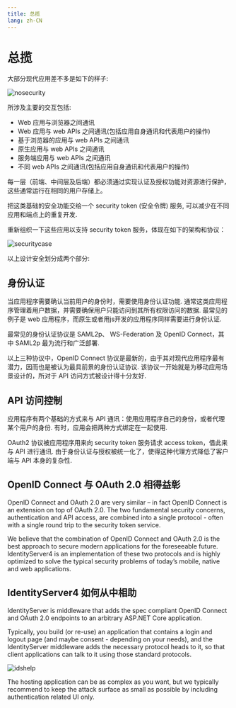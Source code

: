 ```yaml
---
title: 总揽
lang: zh-CN
---
```

# 总揽

大部分现代应用差不多是如下的样子:

![nosecurity](https://images2017.cnblogs.com/blog/585526/201707/585526-20170730210302068-1103356180.png)

所涉及主要的交互包括:

* Web 应用与浏览器之间通讯
* Web 应用与 web APIs 之间通讯(包括应用自身通讯和代表用户的操作)
* 基于浏览器的应用与 web APIs 之间通讯
* 原生应用与 web APIs 之间通讯
* 服务端应用与 web APIs 之间通讯
* 不同 web APIs 之间通讯(包括应用自身通讯和代表用户的操作)

每一层（前端、中间层及后端）都必须通过实现认证及授权功能对资源进行保护，这些通常运行在相同的用户存储上。

把这类基础的安全功能交给一个 security token (安全令牌) 服务, 可以减少在不同应用和端点上的重复开发.

重新组织一下这些应用以支持 security token 服务，体现在如下的架构和协议：

![securitycase](https://images2017.cnblogs.com/blog/585526/201707/585526-20170730210318005-958743848.png)

以上设计安全划分成两个部分:

## **身份认证**

当应用程序需要确认当前用户的身份时，需要使用身份认证功能. 通常这类应用程序管理着用户数据，并需要确保用户只能访问到其所有权限访问的数据. 最常见的例子是 web 应用程序，而原生或者用js开发的应用程序同样需要进行身份认证.

最常见的身份认证协议是 SAML2p、 WS-Federation 及 OpenID Connect，其中 SAML2p 最为流行和广泛部署.

以上三种协议中，OpenID Connect 协议是最新的，由于其对现代应用程序最有潜力，因而也是被认为最具前景的身份认证协议. 该协议一开始就是为移动应用场景设计的，所对于 API 访问方式被设计得十分友好.

## **API 访问控制**

应用程序有两个基础的方式来与 API 通讯：使用应用程序自己的身份，或者代理某个用户的身份. 有时，应用会把两种方式绑定在一起使用. 

OAuth2 协议被应用程序用来向 security token 服务请求 access token，借此来与 API 进行通讯. 由于身份认证与授权被统一化了，使得这种代理方式降低了客户端与 API 本身的复杂性.

## **OpenID Connect 与 OAuth 2.0 相得益彰**

OpenID Connect and OAuth 2.0 are very similar – in fact OpenID Connect is an extension on top of OAuth 2.0. The two fundamental security concerns, authentication and API access, are combined into a single protocol - often with a single round trip to the security token service.

We believe that the combination of OpenID Connect and OAuth 2.0 is the best approach to secure modern applications for the foreseeable future. IdentityServer4 is an implementation of these two protocols and is highly optimized to solve the typical security problems of today’s mobile, native and web applications.

## **IdentityServer4 如何从中相助**

IdentityServer is middleware that adds the spec compliant OpenID Connect and OAuth 2.0 endpoints to an arbitrary ASP.NET Core application.

Typically, you build (or re-use) an application that contains a login and logout page (and maybe consent - depending on your needs), and the IdentityServer middleware adds the necessary protocol heads to it, so that client applications can talk to it using those standard protocols.

![idshelp](https://images2017.cnblogs.com/blog/585526/201707/585526-20170730211443349-584041189.png)

The hosting application can be as complex as you want, but we typically recommend to keep the attack surface as small as possible by including authentication related UI only.
